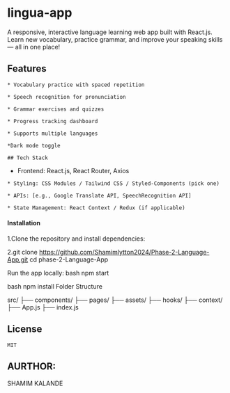 # lingua-app

A responsive, interactive language learning web app built with React.js. Learn new vocabulary, practice grammar, and improve your speaking skills — all in one place!

## Features
    

    * Vocabulary practice with spaced repetition

    * Speech recognition for pronunciation

    * Grammar exercises and quizzes

    * Progress tracking dashboard

    * Supports multiple languages

    *Dark mode toggle
    
    ## Tech Stack

   * Frontend: React.js, React Router, Axios

    * Styling: CSS Modules / Tailwind CSS / Styled-Components (pick one)

    * APIs: [e.g., Google Translate API, SpeechRecognition API]

    * State Management: React Context / Redux (if applicable)
    
#### Installation

1.Clone the repository and install dependencies:

2.git clone https://github.com/Shamimlytton2024/Phase-2-Language-App.git cd phase-2-Language-App

Run the app locally: bash npm start

bash npm install
Folder Structure

src/ ├── components/ ├── pages/ ├── assets/ ├── hooks/ ├── context/ ├── App.js ├── index.js

## License
    MIT

## AURTHOR: 
SHAMIM KALANDE

